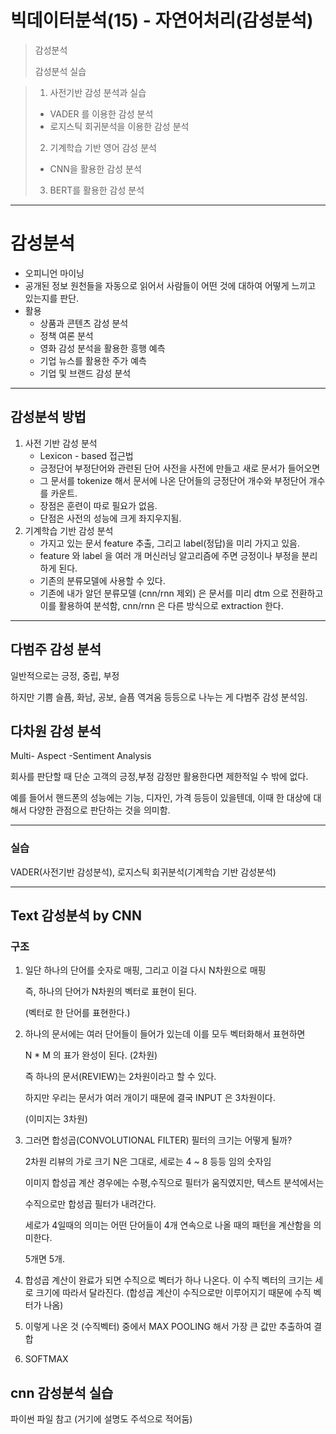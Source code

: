 # 빅데이터분석(15) - 자연어처리(감성분석)



> 감성분석
>
> 감성분석 실습



> 1. 사전기반 감성 분석과 실습
>
> - VADER 를 이용한 감성 분석
> - 로지스틱 회귀분석을 이용한 감성 분석
>
> 2. 기계학습 기반 영어 감성 분석
>
> - CNN을 활용한 감성 분석
>
> 3. BERT를 활용한 감성 분석

<hr>



# 감성분석



- 오피니언 마이닝
- 공개된 정보 원천들을 자동으로 읽어서 사람들이 어떤 것에 대하여 어떻게 느끼고 있는지를 판단.
- 활용
  - 상품과 콘텐츠 감성 분석
  - 정책 여론 분석
  - 영화 감성 분석을 활용한 흥행 예측
  - 기업 뉴스를 활용한 주가 예측
  - 기업 및 브랜드 감성 분석



<HR>

## 감성분석 방법

1. 사전 기반 감성 분석
   - Lexicon - based 접근법
   - 긍정단어 부정단어와 관련된 단어 사전을 사전에 만들고 새로 문서가 들어오면 
   - 그 문서를 tokenize 해서 문서에 나온 단어들의 긍정단어 개수와 부정단어 개수를 카운트.
   - 장점은 훈련이 따로 필요가 없음.
   - 단점은 사전의 성능에 크게 좌지우지됨.
2. 기계학습 기반 감성 분석
   - 가지고 있는 문서 feature 추출, 그리고 label(정답)을 미리 가지고 있음.
   - feature 와 label 을 여러 개 머신러닝 알고리즘에 주면 긍정이나 부정을 분리하게 된다.
   - 기존의 분류모델에 사용할 수 있다.
   - 기존에 내가 알던 분류모델 (cnn/rnn 제외) 은 문서를 미리 dtm 으로 전환하고 이를 활용하여 분석함, cnn/rnn 은 다른 방식으로 extraction 한다.



<hr>

## 다범주 감성 분석



일반적으로는 긍정, 중립, 부정

하지만 기쁨 슬픔, 화남, 공보, 슬픔 역겨움 등등으로 나누는 게 다범주 감성 분석임.





## 다차원 감성 분석

Multi- Aspect -Sentiment Analysis



회사를 판단할 때 단순 고객의 긍정,부정 감정만 활용한다면 제한적일 수 밖에 없다.

예를 들어서 핸드폰의 성능에는 기능, 디자인, 가격 등등이 있을텐데, 이때 한 대상에 대해서 다양한 관점으로 판단하는 것을 의미함.



<hr>

### 실습



VADER(사전기반 감성분석), 로지스틱 회귀분석(기계학습 기반 감성분석)





<HR>

## Text 감성분석 by CNN



### 구조



1. 일단 하나의 단어를 숫자로 매핑, 그리고 이걸 다시 N차원으로 매핑

   즉, 하나의 단어가 N차원의 벡터로 표현이 된다.

   (벡터로 한 단어를 표현한다.)

2. 하나의 문서에는 여러 단어들이 들어가 있는데 이를 모두 벡터화해서 표현하면 

   N * M 의 표가 완성이 된다. (2차원)

   즉 하나의 문서(REVIEW)는 2차원이라고 할 수 있다.

   하지만 우리는 문서가 여러 개이기 때문에 결국 INPUT 은 3차원이다.

   (이미지는 3차원)

3. 그러면 합성곱(CONVOLUTIONAL FILTER) 필터의 크기는 어떻게 될까?

   2차원 리뷰의 가로 크기 N은 그대로, 세로는 4 ~ 8 등등 임의 숫자임

   이미지 합성곱 계산 경우에는 수평,수직으로 필터가 움직였지만, 텍스트 분석에서는

   수직으로만 합성곱 필터가 내려간다.

   

   세로가 4일때의 의미는 어떤 단어들이 4개 연속으로 나올 때의 패턴을 계산함을 의미한다.

   5개면 5개.

4. 합성곱 계산이 완료가 되면 수직으로 벡터가 하나 나온다. 이 수직 벡터의 크기는 세로 크기에 따라서 달라진다. (합성곱 계산이 수직으로만 이루어지기 때문에 수직 벡터가 나옴)

5. 이렇게 나온 것 (수직벡터) 중에서 MAX POOLING 해서 가장 큰 값만 추출하여 결합

6. SOFTMAX



## cnn 감성분석 실습



파이썬 파일 참고 (거기에 설명도 주석으로 적어둠)









```python
```
























